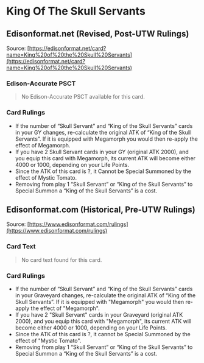# King Of The Skull Servants

## Edisonformat.net (Revised, Post-UTW Rulings)

Source: [https://edisonformat.net/card?name=King%20of%20the%20Skull%20Servants](https://edisonformat.net/card?name=King%20of%20the%20Skull%20Servants)

### Edison-Accurate PSCT

> No Edison-Accurate PSCT available for this card.

### Card Rulings

*   If the number of “Skull Servant” and “King of the Skull Servants” cards in your GY changes, re-calculate the original ATK of “King of the Skull Servants”. If it is equipped with Megamorph you would then re-apply the effect of Megamorph.
*   If you have 2 Skull Servant cards in your GY (original ATK 2000), and you equip this card with Megamorph, its current ATK will become either 4000 or 1000, depending on your Life Points.
*   Since the ATK of this card is ?, it Cannot be Special Summoned by the effect of Mystic Tomato.
*   Removing from play 1 “Skull Servant” or “King of the Skull Servants” to Special Summon a “King of the Skull Servants” is a cost.


## Edisonformat.com (Historical, Pre-UTW Rulings)

Source: [https://www.edisonformat.com/rulings](https://www.edisonformat.com/rulings)

### Card Text

> No card text found for this card.

### Card Rulings

*   If the number of “Skull Servant” and “King of the Skull Servants” cards in your Graveyard changes, re-calculate the original ATK of “King of the Skull Servants”. If it is equipped with "Megamorph" you would then re-apply the effect of "Megamorph".
*   If you have 2 "Skull Servant" cards in your Graveyard (original ATK 2000), and you equip this card with "Megamorph", its current ATK will become either 4000 or 1000, depending on your Life Points.
*   Since the ATK of this card is ?, it cannot be Special Summoned by the effect of "Mystic Tomato".
*   Removing from play 1 “Skull Servant” or “King of the Skull Servants” to Special Summon a “King of the Skull Servants” is a cost.


